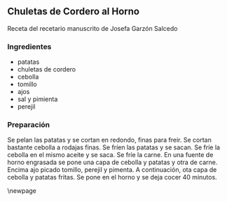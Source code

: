 ## Chuletas de Cordero al Horno

Receta del recetario manuscrito de Josefa Garzón Salcedo

### Ingredientes

- patatas
- chuletas de cordero
- cebolla
- tomillo
- ajos
- sal y pimienta
- perejil

### Preparación

Se pelan las patatas y se cortan  en redondo, finas para freir.
Se cortan bastante cebolla a rodajas finas.
Se fríen las patatas y se sacan.
Se fríe la cebolla en el mismo aceite y se saca.
Se fríe la carne.
En una fuente de horno engrasada se pone una capa de cebolla y patatas y otra de carne.
Encima ajo picado tomillo, perejil y pimenta.
A continuación, ota capa de cebolla y patatas fritas.
Se pone en el horno y se deja cocer 40 minutos.


\newpage


